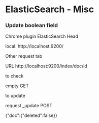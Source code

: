 # ElasticSearch - Misc

### Update boolean field

Chrome plugin ElasticSearch Head

local: http://localhost:9200/

Other request tab

URL http://localhost:9200/index/doc/id

to check

empty GET

to update

request _update POST

{"doc":{"deleted":false}}
